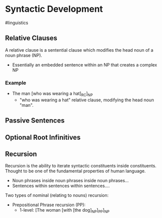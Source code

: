 # Syntactic Development
#linguistics 


## Relative Clauses

A relative clause is a sentential clause which modifies the head noun of a noun phrase (NP). 
- Essentially an embedded sentence within an NP that creates a complex NP

### Example

- The man $[$who was wearing a hat$]_\text{RC}$$]_\text{NP}$
	- "who was wearing a hat" relative clause, modifying the head noun "man".

## Passive Sentences



## Optional Root Infinitives



## Recursion

Recursion is the ability to iterate syntactic constituents inside constituents. Thought to be one of the fundamental properties of human language.
- Noun phrases inside noun phrases inside noun phrases...
- Sentences within sentences within sentences....


Two types of nominal (relating to nouns) recursion:
- Prepositional Phrase recursion (PP):
	- 1-level: \[The woman \[with \[the dog$]_\text{NP}]_\text{PP}]_\text{NP}$